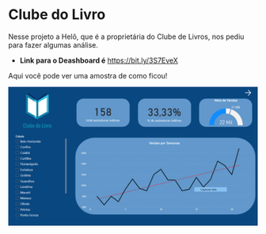 # Clube do Livro  

Nesse projeto a Helô, que é a proprietária do Clube de Livros, nos pediu para fazer algumas análise.

* **Link para o Deashboard é** https://bit.ly/3S7EveX

Aqui você pode ver uma amostra de como ficou!

<p align="center">
  <img src="https://github.com/vitorrosar02/Power-BI/blob/main/Clube%20do%20Livro/Screenshot_1.png" >
</p>
